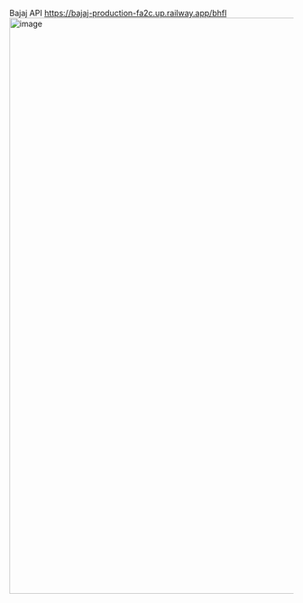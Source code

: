 Bajaj API
https://bajaj-production-fa2c.up.railway.app/bhfl
<img width="1919" height="1021" alt="image" src="https://github.com/user-attachments/assets/91b9a8d7-75d1-4bda-a3a2-9937315aa9cb" />
